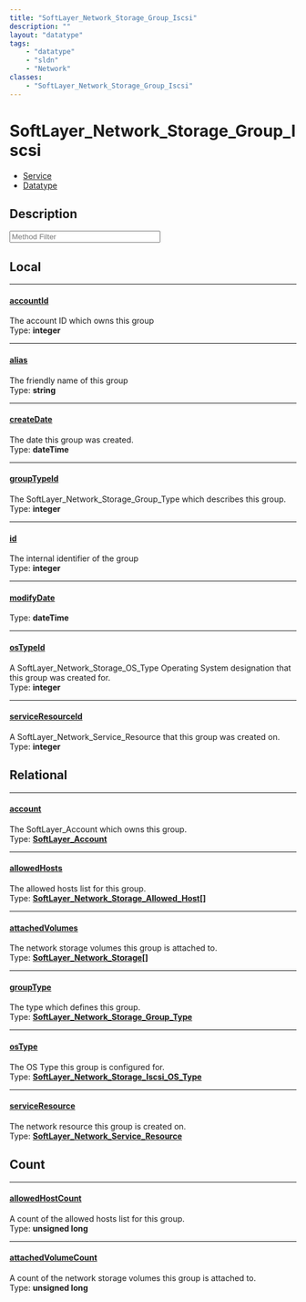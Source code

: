 ```yaml
---
title: "SoftLayer_Network_Storage_Group_Iscsi"
description: ""
layout: "datatype"
tags:
    - "datatype"
    - "sldn"
    - "Network"
classes:
    - "SoftLayer_Network_Storage_Group_Iscsi"
---
```


# SoftLayer_Network_Storage_Group_Iscsi
<div id='service-datatype'>
    <ul id='sldn-reference-tabs'>
    <li id='service'> <a href='/reference/services/SoftLayer_Network_Storage_Group_Iscsi' >Service</a></li>    <li id='datatype'> <a href='/reference/datatypes/SoftLayer_Network_Storage_Group_Iscsi' >Datatype</a></li>
    </ul>
</div>

## Description 






<!-- Service Filer BEGIN -->
<div class="view-filters">
        <div class="clearfix">
            <div class="search-input-box">
                <input placeholder="Method Filter" onkeyup="titleSearch(inputId='prop-input', divId='properties', elementClass='prop-row')" 
                    type="text" id="prop-input" value="" size="30" maxlength="128" class="form-text">
            </div>
        </div>
</div>
<!-- Service Filer END -->

<div id="properties" class="content">
<div id="localProperties" class="prop-content" >

## Local
-----
[accountId]: #accountid
#### [accountId]
The account ID which owns this group  
<span class="type-label">Type: </span>**integer**

-----
[alias]: #alias
#### [alias]
The friendly name of this group  
<span class="type-label">Type: </span>**string**

-----
[createDate]: #createdate
#### [createDate]
The date this group was created.  
<span class="type-label">Type: </span>**dateTime**

-----
[groupTypeId]: #grouptypeid
#### [groupTypeId]
The SoftLayer_Network_Storage_Group_Type which describes this group.  
<span class="type-label">Type: </span>**integer**

-----
[id]: #id
#### [id]
The internal identifier of the group  
<span class="type-label">Type: </span>**integer**

-----
[modifyDate]: #modifydate
#### [modifyDate]
  
<span class="type-label">Type: </span>**dateTime**

-----
[osTypeId]: #ostypeid
#### [osTypeId]
A SoftLayer_Network_Storage_OS_Type Operating System designation that this group was created for.  
<span class="type-label">Type: </span>**integer**

-----
[serviceResourceId]: #serviceresourceid
#### [serviceResourceId]
A SoftLayer_Network_Service_Resource that this group was created on.  
<span class="type-label">Type: </span>**integer**

</div>
<!-- LOCAL PROPERTY END -->

<div id="relationalProperties"  class="prop-content" >

## Relational
-----
[account]: #account
#### [account]
The SoftLayer_Account which owns this group.  
<span class="type-label">Type: </span>**<a href='/reference/datatypes/SoftLayer_Account'>SoftLayer_Account </a>**

-----
[allowedHosts]: #allowedhosts
#### [allowedHosts]
The allowed hosts list for this group.  
<span class="type-label">Type: </span>**<a href='/reference/datatypes/SoftLayer_Network_Storage_Allowed_Host'>SoftLayer_Network_Storage_Allowed_Host[] </a>**

-----
[attachedVolumes]: #attachedvolumes
#### [attachedVolumes]
The network storage volumes this group is attached to.  
<span class="type-label">Type: </span>**<a href='/reference/datatypes/SoftLayer_Network_Storage'>SoftLayer_Network_Storage[] </a>**

-----
[groupType]: #grouptype
#### [groupType]
The type which defines this group.  
<span class="type-label">Type: </span>**<a href='/reference/datatypes/SoftLayer_Network_Storage_Group_Type'>SoftLayer_Network_Storage_Group_Type </a>**

-----
[osType]: #ostype
#### [osType]
The OS Type this group is configured for.  
<span class="type-label">Type: </span>**<a href='/reference/datatypes/SoftLayer_Network_Storage_Iscsi_OS_Type'>SoftLayer_Network_Storage_Iscsi_OS_Type </a>**

-----
[serviceResource]: #serviceresource
#### [serviceResource]
The network resource this group is created on.  
<span class="type-label">Type: </span>**<a href='/reference/datatypes/SoftLayer_Network_Service_Resource'>SoftLayer_Network_Service_Resource </a>**


## Count

-----
[allowedHostCount]: #allowedhostcount
#### [allowedHostCount]
A count of the allowed hosts list for this group.   
<span class="type-label">Type: </span>**unsigned long**


-----
[attachedVolumeCount]: #attachedvolumecount
#### [attachedVolumeCount]
A count of the network storage volumes this group is attached to.   
<span class="type-label">Type: </span>**unsigned long**

</div>


